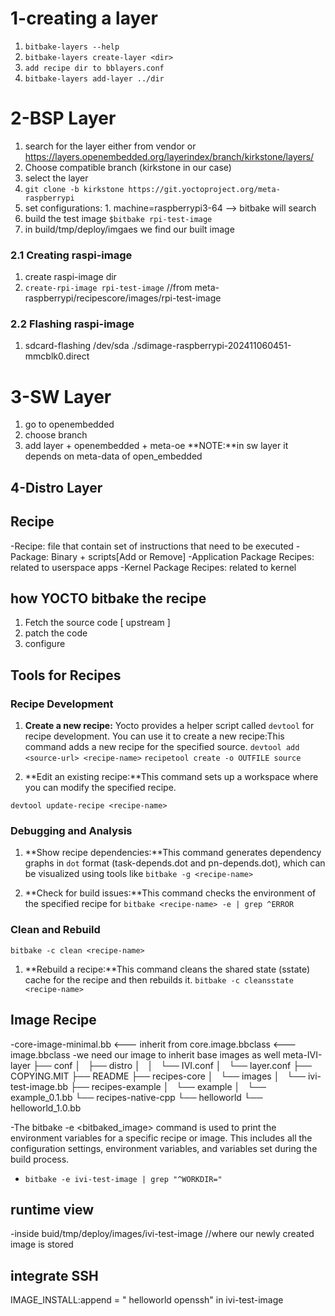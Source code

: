 # 1-creating a layer 
1. ```bitbake-layers --help ```
2. ```bitbake-layers create-layer <dir> ```
3. ``` add recipe dir to bblayers.conf ``` 
4. ```bitbake-layers add-layer ../dir ```

# 2-BSP Layer 
1. search for the layer either from vendor or https://layers.openembedded.org/layerindex/branch/kirkstone/layers/
2. Choose compatible branch (kirkstone in our case) 
3. select the layer 
4. ``` git clone -b kirkstone https://git.yoctoproject.org/meta-raspberrypi  ```
5. set configurations: 1. machine=raspberrypi3-64 --> bitbake will search 
6. build the test image ``` $bitbake rpi-test-image ``` 
7. in build/tmp/deploy/imgaes we find our built image 

### 2.1 Creating raspi-image 
1. create raspi-image dir 
2. ```create-rpi-image rpi-test-image``` //from meta-raspberrypi/recipescore/images/rpi-test-image

### 2.2 Flashing raspi-image
1. sdcard-flashing /dev/sda ./sdimage-raspberrypi-202411060451-mmcblk0.direct 

# 3-SW Layer
1. go to openembedded 
2. choose branch 
3. add layer + openembedded + meta-oe 
**NOTE:**in sw layer it depends on meta-data of open_embedded

## 4-Distro Layer 

## Recipe 
-Recipe: file that contain set of instructions that need to be executed 
-Package: Binary + scripts[Add or Remove]
-Application Package Recipes: related to userspace apps 
-Kernel Package Recipes: related to kernel 

## how YOCTO bitbake the recipe 
1. Fetch the source code [ upstream ]
2. patch the code 
3. configure 

## Tools for Recipes
### Recipe Development
1. **Create a new recipe:** Yocto provides a helper script called `devtool`  for recipe development. You can use it to create a new recipe:This command adds a new recipe for the specified source.
`devtool add <source-url> <recipe-name>` 
    `recipetool create -o OUTFILE source` 

1. **Edit an existing recipe:**This command sets up a workspace where you can modify the specified recipe.
```
devtool update-recipe <recipe-name>
```
### Debugging and Analysis
1. **Show recipe dependencies:**This command generates dependency graphs in `dot`  format (task-depends.dot and pn-depends.dot), which can be visualized using tools like 
`bitbake -g <recipe-name>` 

1. **Check for build issues:**This command checks the environment of the specified recipe for `bitbake <recipe-name> -e | grep ^ERROR` 
### Clean and Rebuild
```
bitbake -c clean <recipe-name>
```
1. **Rebuild a recipe:**This command cleans the shared state (sstate) cache for the recipe and then rebuilds it.
`bitbake -c cleansstate <recipe-name>`

## Image Recipe 
-core-image-minimal.bb <--- inherit from core.image.bbclass <--- image.bbclass
-we need our image to inherit base images as well 
meta-IVI-layer
├── conf
│   ├── distro
│   │   └── IVI.conf
│   └── layer.conf
├── COPYING.MIT
├── README
├── recipes-core
│   └── images
│       └── ivi-test-image.bb
├── recipes-example
│   └── example
│       └── example_0.1.bb
└── recipes-native-cpp
    └── helloworld
        └── helloworld_1.0.bb

-The bitbake -e <bitbaked_image> command is used to print the environment variables for a specific recipe or image. This includes all the configuration settings, environment variables, and variables set during the build process. 
- `bitbake -e ivi-test-image | grep "^WORKDIR="`

## runtime view 
-inside buid/tmp/deploy/images/ivi-test-image //where our newly created image is stored 

## integrate SSH
IMAGE_INSTALL:append = " helloworld openssh" in ivi-test-image


